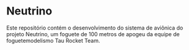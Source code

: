# Neutrino
Este repositório contém o desenvolvimento do sistema de aviônica do projeto Neutrino, um foguete de 100 metros de apogeu da equipe de foguetemodelismo Tau Rocket Team.
